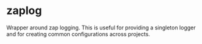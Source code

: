 # zaplog
Wrapper around zap logging. This is useful for providing a singleton logger and for creating common configurations across projects.
